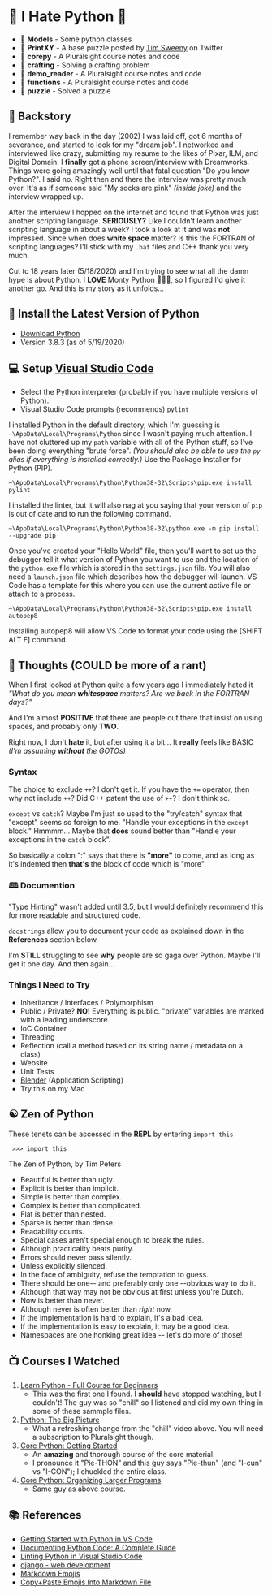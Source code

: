 # 💢 I Hate Python 💢

* 📁 **Models** - Some python classes
* 📁 **PrintXY** - A base puzzle posted by [Tim Sweeny](https://twitter.com/TimSweeneyEpic) on Twitter
* 📁 **corepy** - A Pluralsight course notes and code
* 📁 **crafting** - Solving a crafting problem
* 📁 **demo_reader** - A Pluralsight course notes and code
* 📁 **functions** - A Pluralsight course notes and code
* 📁 **puzzle** - Solved a puzzle

## 📜 Backstory

I remember way back in the day (2002) I was laid off, got 6 months of severance, and started to look for my "dream job".
I networked and interviewed like crazy, submitting my resume to the likes of Pixar, ILM, and Digital Domain.
I **finally** got a phone screen/interview with Dreamworks.  Things were going amazingly well until that fatal question "Do you know Python?".
I said no. Right then and there the interview was pretty much over. It's as if someone said "My socks are pink" *(inside joke)* and the interview wrapped up.

After the interview I hopped on the internet and found that Python was just another scripting language.  **SERIOUSLY?**  Like I couldn't learn another scripting language in about a week?  I took a look at it and was **not** impressed.  Since when does **white space** matter?  Is this the FORTRAN of scripting languages?  I'll stick with my `.bat` files and C++ thank you very much.

Cut to 18 years later (5/18/2020) and I'm trying to see what all the damn hype is about Python.  I **LOVE** Monty Python 🥥🥥🦜, so I figured I'd give it another go.  And this is my story as it unfolds...

## 💾 Install the Latest Version of Python

* [Download Python](https://www.python.org/downloads/)
* Version 3.8.3 (as of 5/19/2020)

## :computer: Setup [Visual Studio Code](https://code.visualstudio.com/)

* Select the Python interpreter (probably if you have multiple versions of Python).
* Visual Studio Code prompts (recommends) `pylint`

I installed Python in the default directory, which I'm guessing is `~\AppData\Local\Programs\Python` since I wasn't paying much attention.
I have not cluttered up my `path` variable with all of the Python stuff, so I've been doing everything "brute force". *(You should also be able to use the `py` alias if everything is installed correctly.)*  Use the Package Installer for Python (PIP).

    ~\AppData\Local\Programs\Python\Python38-32\Scripts\pip.exe install pylint

I installed the linter, but it will also nag at you saying that your version of `pip` is out of date and to run the following command.

    ~\AppData\Local\Programs\Python\Python38-32\python.exe -m pip install --upgrade pip

Once you've created your "Hello World" file, then you'll want to set up the debugger tell it what version of Python you want to use and the location of the `python.exe` file which is stored in the `settings.json` file.  You will also need a `launch.json` file which describes how the debugger will launch.  VS Code has a template for this where you can use the current active file or attach to a process.

    ~\AppData\Local\Programs\Python\Python38-32\Scripts\pip.exe install autopep8

Installing autopep8 will allow VS Code to format your code using the [SHIFT ALT F] command.

## 💭 Thoughts (COULD be more of a rant)

When I first looked at Python quite a few years ago I immediately hated it *"What do you mean **whitespace** matters? Are we back in the FORTRAN days?"*

And I'm almost **POSITIVE** that there are people out there that insist on using spaces, and probably only **TWO**.

Right now, I don't **hate** it, but after using it a bit...  It **really** feels like BASIC *(I'm assuming **without** the GOTOs)*

### Syntax

The choice to exclude `++`?  I don't get it.  If you have the `+=` operator, then why not include `++`?  Did C++ patent the use of `++`?  I don't think so.

`except` vs `catch`?  Maybe I'm just so used to the "try/catch" syntax that "except" seems so foreign to me. "Handle your exceptions in the `except` block." Hmmmm...  Maybe that **does** sound better than "Handle your exceptions in the `catch` block".

So basically a colon ":" says that there is **"more"** to come, and as long as it's indented then **that's** the block of code which is "more".

### 🕮 Documention

"Type Hinting" wasn't added until 3.5, but I would definitely recommend this for more readable and structured code.

`docstrings` allow you to document your code as explained down in the **References** section below.

I'm **STILL** struggling to see **why** people are so gaga over Python.  Maybe I'll get it one day.  And then again...

### Things I Need to Try

* Inheritance / Interfaces / Polymorphism
* Public / Private? **NO!** Everything is public. "private" variables are marked with a leading underscore.
* IoC Container
* Threading
* Reflection (call a method based on its string name / metadata on a class)
* Website
* Unit Tests
* [Blender](https://www.blender.org/) (Application Scripting)
* Try this on my Mac

## ☯ Zen of Python

These tenets can be accessed in the **REPL** by entering `import this`

     >>> import this

The Zen of Python, by Tim Peters

* Beautiful is better than ugly.
* Explicit is better than implicit.
* Simple is better than complex.
* Complex is better than complicated.
* Flat is better than nested.
* Sparse is better than dense.
* Readability counts.
* Special cases aren't special enough to break the rules.
* Although practicality beats purity.
* Errors should never pass silently.
* Unless explicitly silenced.
* In the face of ambiguity, refuse the temptation to guess.
* There should be one-- and preferably only one --obvious way to do it.
* Although that way may not be obvious at first unless you're Dutch.
* Now is better than never.
* Although never is often better than *right* now.
* If the implementation is hard to explain, it's a bad idea.
* If the implementation is easy to explain, it may be a good idea.
* Namespaces are one honking great idea -- let's do more of those!

## 📺 Courses I Watched

1) [Learn Python - Full Course for Beginners](https://www.youtube.com/watch?v=rfscVS0vtbw&t=15s)
    * This was the first one I found.  I **should** have stopped watching, but I couldn't!  The guy was so "chill" so I listened and did my own thing in some of these sammple files.
2) [Python: The Big Picture](https://app.pluralsight.com/library/courses/python-big-picture/table-of-contents)
    * What a refreshing change from the "chill" video above.  You will need a subscription to Pluralsight though.
3) [Core Python: Getting Started](https://app.pluralsight.com/library/courses/getting-started-python-core/table-of-contents)
    * An **amazing** and thorough course of the core material.
    * I pronounce it "Pie-THON" and this guy says "Pie-thun" (and "I-cun" vs "I-CON"); I chuckled the entire class.
4) [Core Python: Organizing Larger Programs](https://app.pluralsight.com/library/courses/core-python-organizing-larger-programs/table-of-contents)
    * Same guy as above course.

## 📚 References

* [Getting Started with Python in VS Code](https://code.visualstudio.com/docs/python/python-tutorial)
* [Documenting Python Code: A Complete Guide](https://realpython.com/documenting-python-code/)
* [Linting Python in Visual Studio Code](https://code.visualstudio.com/docs/python/linting)
* [django - web development](https://docs.djangoproject.com/)
* [Markdown Emojis](https://www.webfx.com/tools/emoji-cheat-sheet)
* [Copy+Paste Emojis Into Markdown File](https://emojis.wiki/)
